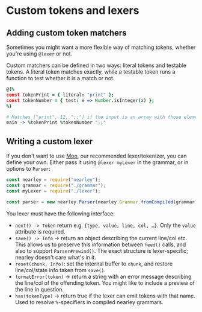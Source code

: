 # Custom tokens and lexers

## Adding custom token matchers

Sometimes you might want a more flexible way of matching tokens, whether you're using `@lexer` or not.

Custom matchers can be defined in two ways: literal tokens and testable tokens. A
literal token matches exactly, while a testable token runs a function to test
whether it is a match or not.

```coffeescript
@{%
const tokenPrint = { literal: "print" };
const tokenNumber = { test: x => Number.isInteger(x) };
%}

# Matches ["print", 12, ";;"] if the input is an array with those elements.
main -> %tokenPrint %tokenNumber ";;"
```

## Writing a custom lexer

If you don't want to use [Moo](https://github.com/tjvr/moo), our recommended lexer/tokenizer, you can define your own. Either pass it using `@lexer myLexer` in the grammar, or in options to `Parser`:

```js
const nearley = require("nearley");
const grammar = require("./grammar");
const myLexer = require("./lexer");

const parser = new nearley.Parser(nearley.Grammar.fromCompiled(grammar), { lexer: myLexer });
```

You lexer must have the following interface:

- `next() -> Token` return e.g. `{type, value, line, col, …}`. Only the `value` attribute is required.
- `save() -> Info` -> return an object describing the current line/col etc. This allows us to preserve this information between `feed()` calls, and also to support `Parser#rewind()`. The exact structure is lexer-specific; nearley doesn't care what's in it.
- `reset(chunk, Info)`: set the internal buffer to `chunk`, and restore line/col/state info taken from `save()`.
- `formatError(token)` -> return a string with an error message describing the line/col of the offending token. You might like to include a preview of the line in question.
- `has(tokenType)` -> return true if the lexer can emit tokens with that name. Used to resolve `%`-specifiers in compiled nearley grammars.
